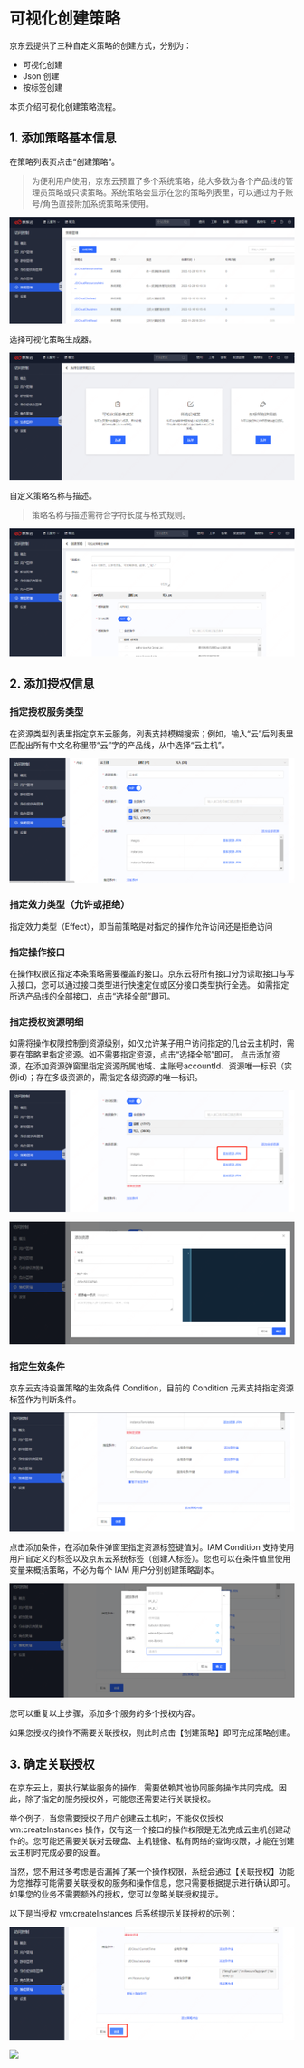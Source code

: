 # 可视化创建策略

京东云提供了三种自定义策略的创建方式，分别为：
- 可视化创建
- Json 创建
- 按标签创建

本页介绍可视化创建策略流程。

## 1. 添加策略基本信息

在策略列表页点击“创建策略”。
> 为便利用户使用，京东云预置了多个系统策略，绝大多数为各个产品线的管理员策略或只读策略。系统策略会显示在您的策略列表里，可以通过为子账号/角色直接附加系统策略来使用。

![](../../../../../../image/IAM/PolicyNew/policylist1.png)

选择可视化策略生成器。

![](../../../../../../image/IAM/PolicyNew/UIcreate11.png)

自定义策略名称与描述。

> 策略名称与描述需符合字符长度与格式规则。

![](../../../../../../image/IAM/PolicyNew/UIcreate22.png)

## 2. 添加授权信息

### 指定授权服务类型

在资源类型列表里指定京东云服务，列表支持模糊搜索；例如，输入“云”后列表里匹配出所有中文名称里带“云”字的产品线，从中选择“云主机”。

![](../../../../../../image/IAM/PolicyNew/UIcreate222.png)

### 指定效力类型（允许或拒绝）

指定效力类型（Effect），即当前策略是对指定的操作允许访问还是拒绝访问

### 指定操作接口

在操作权限区指定本条策略需要覆盖的接口。京东云将所有接口分为读取接口与写入接口，您可以通过接口类型进行快速定位或区分接口类型执行全选。
如需指定所选产品线的全部接口，点击“选择全部”即可。

### 指定授权资源明细

如需将操作权限控制到资源级别，如仅允许某子用户访问指定的几台云主机时，需要在策略里指定资源。如不需要指定资源，点击“选择全部”即可。
点击添加资源，在添加资源弹窗里指定资源所属地域、主账号accountId、资源唯一标识（实例id）；存在多级资源的，需指定各级资源的唯一标识。

![](../../../../../../image/IAM/PolicyNew/UIcreate33.png)

![](../../../../../../image/IAM/PolicyNew/UIcreate44.png)

### 指定生效条件

京东云支持设置策略的生效条件 Condition，目前的 Condition 元素支持指定资源标签作为判断条件。

![](../../../../../../image/IAM/PolicyNew/UIcreate55.png)

点击添加条件，在添加条件弹窗里指定资源标签键值对。IAM Condition 支持使用用户自定义的标签以及京东云系统标签（创建人标签）。您也可以在条件值里使用变量来概括策略，不必为每个 IAM 用户分别创建策略副本。

![](../../../../../../image/IAM/PolicyNew/UIcreate66.png)

您可以重复以上步骤，添加多个服务的多个授权内容。

如果您授权的操作不需要关联授权，则此时点击【创建策略】即可完成策略创建。

## 3. 确定关联授权

在京东云上，要执行某些服务的操作，需要依赖其他协同服务操作共同完成。因此，除了指定的服务授权外，可能您还需要进行关联授权。

举个例子，当您需要授权子用户创建云主机时，不能仅仅授权 vm:createInstances 操作，仅有这一个接口的操作权限是无法完成云主机创建动作的。您可能还需要关联对云硬盘、主机镜像、私有网络的查询权限，才能在创建云主机时完成必要的设置。

当然，您不用过多考虑是否漏掉了某一个操作权限，系统会通过【关联授权】功能为您推荐可能需要关联授权的服务和操作信息，您只需要根据提示进行确认即可。如果您的业务不需要额外的授权，您可以忽略关联授权提示。

以下是当授权 vm:createInstances 后系统提示关联授权的示例：

![](../../../../../../image/IAM/PolicyNew/UIcreate77.png)

![](../../../../../../image/IAM/PolicyManagement/image-20210721204118282.png)
